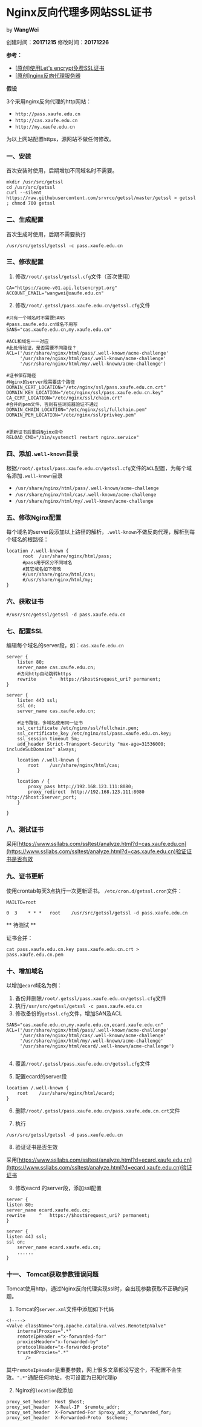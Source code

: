 # Nginx反向代理多网站SSL证书

by **WangWei**

创建时间：**20171215** 修改时间：**20171226**

**参考：**
- [[原创]使用Let's encrypt免费SSL证书](https://github.com/bg6cq/ITTS/blob/master/security/ssl/letsencrypt/README.md)
- [[原创]nginx反向代理服务器](https://github.com/bg6cq/ITTS/blob/master/app/nginx/README.md)

**假设**

3个采用nginx反向代理的http网站：

- ````http://pass.xaufe.edu.cn````
- ````http://cas.xaufe.edu.cn````
- ````http://my.xaufe.edu.cn````

为以上网站配置https，源网站不做任何修改。

### 一、安装

首次安装时使用，后期增加不同域名时不需要。

````
mkdir /usr/src/getssl
cd /usr/src/getssl
curl --silent https://raw.githubusercontent.com/srvrco/getssl/master/getssl > getssl ; chmod 700 getssl 
````

### 二、生成配置

首次生成时使用，后期不需要执行
````
/usr/src/getssl/getssl -c pass.xaufe.edu.cn
````

### 三、修改配置

1. 修改````/root/.getssl/getssl.cfg````文件（首次使用）

````
CA="https://acme-v01.api.letsencrypt.org"
ACCOUNT_EMAIL="wangwei@xaufe.edu.cn"
````
2. 修改````/root/.getssl/pass.xaufe.edu.cn/getssl.cfg````文件

````
#只有一个域名时不需要SANS
#pass.xaufe.edu.cn域名不用写
SANS="cas.xaufe.edu.cn,my.xaufe.edu.cn"

#ACL和域名一一对应
#此处待验证，是否需要不同路径？
ACL=('/usr/share/nginx/html/pass/.well-known/acme-challenge'
     '/usr/share/nginx/html/cas/.well-known/acme-challenge'
     '/usr/share/nginx/html/my/.well-known/acme-challenge')

#证书保存路径
#Nginx的server段需要这个路径
DOMAIN_CERT_LOCATION="/etc/nginx/ssl/pass.xaufe.edu.cn.crt"
DOMAIN_KEY_LOCATION="/etc/nginx/ssl/pass.xaufe.edu.cn.key"
CA_CERT_LOCATION="/etc/nginx/ssl/chain.crt"
#合并的pem文件，否则有些浏览器验证不通过
DOMAIN_CHAIN_LOCATION="/etc/nginx/ssl/fullchain.pem"
DOMAIN_PEM_LOCATION="/etc/nginx/ssl/privkey.pem"


#更新证书后重启Nginx命令
RELOAD_CMD="/bin/systemctl restart nginx.service"
````

### 四、添加````.well-known````目录

根据````/root/.getssl/pass.xaufe.edu.cn/getssl.cfg````文件的````ACL````配置，为每个域名添加````.well-known````目录

- ````/usr/share/nginx/html/pass/.well-known/acme-challenge````
- ````/usr/share/nginx/html/cas/.well-known/acme-challenge````
- ````/usr/share/nginx/html/my/.well-known/acme-challenge````

### 五、修改Nginx配置

每个域名的server段添加以上路径的解析，````.well-known````不做反向代理，解析到每个域名的根路径：
````
location /.well-known {
      root	/usr/share/nginx/html/pass;
      #pass用于区分不同域名
      #其它域名如下修改
      #/usr/share/nginx/html/cas;
      #/usr/share/nginx/html/my;
}
````

### 六、获取证书

````
#/usr/src/getssl/getssl -d pass.xaufe.edu.cn
````

### 七、配置SSL

编辑每个域名的server段，如：````cas.xaufe.edu.cn````

````
server {
    listen 80;
    server_name cas.xaufe.edu.cn;
    #访问http自动跳转https
    rewrite     ^   https://$host$request_uri? permanent;
}

server {
    listen 443 ssl;
    ssl on;
    server_name	cas.xaufe.edu.cn;

    #证书路径，多域名使用同一证书
    ssl_certificate /etc/nginx/ssl/fullchain.pem;
    ssl_certificate_key /etc/nginx/ssl/pass.xaufe.edu.cn.key;
    ssl_session_timeout 5m;
    add_header Strict-Transport-Security "max-age=31536000; includeSubDomains" always;
    
    location /.well-known {
        root	/usr/share/nginx/html/cas; 
    }

    location / {
        proxy_pass http://192.168.123.111:8080;
        proxy_redirect	http://192.168.123.111:8080 http://$host:$server_port;	
    }

}

````
### 八、测试证书

采用[https://www.ssllabs.com/ssltest/analyze.html?d=cas.xaufe.edu.cn](https://www.ssllabs.com/ssltest/analyze.html?d=cas.xaufe.edu.cn)验证证书是否有效


### 九、证书更新

使用crontab每天3点执行一次更新证书。
````/etc/cron.d/getssl.cron````文件：

````
MAILTO=root

0  3	* * *	root	/usr/src/getssl/getssl -d pass.xaufe.edu.cn
````

** 待测试 **

证书合并：
````
cat pass.xaufe.edu.cn.key pass.xaufe.edu.cn.crt > pass.xaufe.edu.cn.pem
````


### 十、增加域名

以增加````ecard````域名为例：
1. 备份并删除````/root/.getssl/pass.xaufe.edu.cn/getssl.cfg````文件
2. 执行````/usr/src/getssl/getssl -c pass.xaufe.edu.cn````
3. 修改备份的````getssl.cfg````文件，增加SAN及ACL
````
SANS="cas.xaufe.edu.cn,my.xaufe.edu.cn,ecard.xaufe.edu.cn"
ACL=('/usr/share/nginx/html/pass/.well-known/acme-challenge'
	 '/usr/share/nginx/html/cas/.well-known/acme-challenge'
	 '/usr/share/nginx/html/my/.well-known/acme-challenge'
	 '/usr/share/nginx/html/ecard/.well-known/acme-challenge')
	 
````
4. 覆盖````/root/.getssl/pass.xaufe.edu.cn/getssl.cfg````文件

5. 配置ecard的server段

````
location /.well-known {
	root	/usr/share/nginx/html/ecard; 
}
````
6. 删除````/root/.getssl/pass.xaufe.edu.cn/pass.xaufe.edu.cn.crt````文件 

7. 执行
````
/usr/src/getssl/getssl -d pass.xaufe.edu.cn
````
	 
8. 验证证书是否生效

采用[https://www.ssllabs.com/ssltest/analyze.html?d=ecard.xaufe.edu.cn](https://www.ssllabs.com/ssltest/analyze.html?d=ecard.xaufe.edu.cn)验证证书

9. 修改eacrd 的server段，添加ssl配置

````
server {
listen 80;
server_name ecard.xaufe.edu.cn;
rewrite     ^   https://$host$request_uri? permanent;
}

server {
listen 443 ssl;
ssl on;
    server_name	ecard.xaufe.edu.cn;
    ......
}
````
### 十一、 Tomcat获取参数错误问题

Tomcat使用http，通过Nginx反向代理实现ssl时，会出现参数获取不正确的问题。

1. Tomcat的````server.xml````文件中添加如下代码

````
<!---->
<Valve className="org.apache.catalina.valves.RemoteIpValve"
	internalProxies=".*"
	remoteIpHeader ="x-forwarded-for"
   	proxiesHeader="x-forwarded-by"
   	protocolHeader="x-forwarded-proto"
	trustedProxies=".*"
       />
````

其中````remoteIpHeader````是重要参数，网上很多文章都没写这个，不配置不会生效。````".*"````通配任何地址，也可设置为已知代理ip

2. Nginx的````location````段添加

````
proxy_set_header  Host $host;  
proxy_set_header  X-Real-IP  $remote_addr;  
proxy_set_header  X-Forwarded-For $proxy_add_x_forwarded_for;  
proxy_set_header  X-Forwarded-Proto  $scheme; 
````

